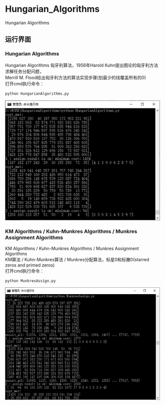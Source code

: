 # Hungarian_Algorithms
Hungarian Algorithms
## 运行界面
### Hungarian Algorithms
Hungarian Algorithms 匈牙利算法，1956年Harold Kuhn提出图论的匈牙利方法求解任务分配问题，  
Merrill M. Flood给出匈牙利方法的算法实现步骤(划最少的线覆盖所有的0)  
打开cmd执行命令：  
``` python
python HungarianAlgorithms.py
```  
<img src="HungarianAlgorithms.jpg">

### KM Algorithms / Kuhn-Munkres Algorithms / Munkres Assignment Algorithms
KM Algorithms / Kuhn-Munkres Algorithms / Munkres Assignment Algorithms  
KM算法 / Kuhn-Munkres算法 / Munkres分配算法，标星0和标撇0(starred zeros and primed zeros)  
打开cmd执行命令：  
``` python
python MunkresAssign.py
```  
<img src="MunkresAssign.jpg" width="708px">
